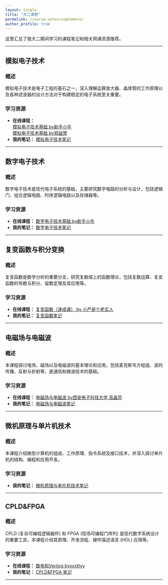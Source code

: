 ```yaml
---
layout: single
title: "大二课程"
permalink: /course-notes/sophomore/
author_profile: true
---
```



这里汇总了我大二期间学习的课程笔记和相关网课资源推荐。

---

## 模拟电子技术

### 概述
模拟电子技术是电子工程的基石之一，深入理解运算放大器、晶体管的工作原理以及各种滤波器的设计方法对于构建稳定的电子系统至关重要。

### 学习资源
* **在线课程：** <br>
    [模拟电子技术基础 by新手小牛](https://www.bilibili.com/video/BV1GB4y1P79U/?spm_id_from=333.1007.top_right_bar_window_history.content.click&vd_source=f12f18d6054b9822e00b713d3c3ae108) <br>
    [模拟电子技术基础 by郑益慧](https://www.bilibili.com/video/BV1Gt411b7Zq/?spm_id_from=333.1391.0.0&vd_source=f12f18d6054b9822e00b713d3c3ae108)
* **我的笔记：** [模拟电子技术笔记](/files/Analog-Electronics-Notes.pdf)

---

## 数字电子技术

### 概述
数字电子技术是现代电子系统的基础，主要研究数字电路的分析与设计，包括逻辑门、组合逻辑电路、时序逻辑电路以及存储器等。

### 学习资源
* **在线课程：** [数字电子技术基础 by新手小牛](https://www.bilibili.com/video/BV1ZV411E7W5?spm_id_from=333.788.videopod.episodes&vd_source=f12f18d6054b9822e00b713d3c3ae108)
* **我的笔记：** [数字电子技术笔记](/files/Digital-Electronics-Notes.pdf)

---

## 复变函数与积分变换

### 概述
复变函数是数学分析的重要分支，研究复数域上的函数理论，包括复数运算、复变函数的导数与积分、留数定理及其应用等。

### 学习资源
* **在线课程：** [复变函数（速成课） by 小严是个老实人](https://www.bilibili.com/video/BV19M4y1L7hd/?spm_id_from=333.337.search-card.all.click&vd_source=f12f18d6054b9822e00b713d3c3ae108)
* **我的笔记：** [复变函数笔记 ](/files/Complex-Variable-Functions-Notes.pdf)

---

## 电磁场与电磁波

### 概述
本课程探讨电场、磁场以及电磁波的基本理论和应用，包括麦克斯韦方程组、波的传播、反射与折射等，是通信和微波技术的基础。

### 学习资源
* **在线课程：** [电磁场与电磁波 by西安电子科技大学 高晶亮](https://www.bilibili.com/video/BV1Cj411E7sQ/?spm_id_from=333.1387.homepage.video_card.click)
* **我的笔记：** [电磁场与电磁波笔记](/files/Electromagnetic-Fields-Waves-Notes.pdf)

---

## 微机原理与单片机技术

### 概述
本课程介绍微型计算机的组成、工作原理、指令系统及接口技术，并深入探讨单片机的结构、编程和应用开发。

### 学习资源
* **我的笔记：** [微机原理与单片机技术笔记](/files/Microcomputer-Principles-Notes.pdf)

---

## CPLD&FPGA

### 概述
CPLD (复杂可编程逻辑器件) 和 FPGA (现场可编程门阵列) 是现代数字系统设计的重要工具，本课程介绍其原理、开发流程、硬件描述语言 (HDL) 应用等。

### 学习资源
* **在线课程：** [数电和Verilog byxxxttyy](https://space.bilibili.com/29373789?spm_id_from=333.1391.0.0)
* **我的笔记：** [CPLD&FPGA 笔记](/files/CPLD-FPGA-Notes.pdf)

---

